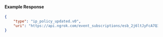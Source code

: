 <!-- Code generated for API Clients. DO NOT EDIT. -->

#### Example Response

```json
{
	"type": "ip_policy_updated.v0",
	"uri": "https://api.ngrok.com/event_subscriptions/esb_2j6ltJyFcA7Q3wmWDoHN871eE6C/sources/ip_policy_updated.v0"
}
```
